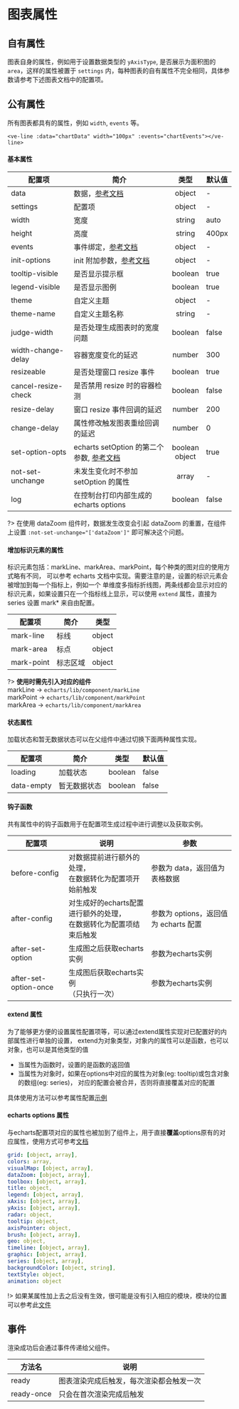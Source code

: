 # 图表属性

## 自有属性

图表自身的属性，例如用于设置数据类型的 `yAxisType`, 是否展示为面积图的 `area`，这样的属性被置于
 `settings` 内，每种图表的自有属性不完全相同，具体参数请参考下述图表文档中的配置项。

## 公有属性

所有图表都具有的属性，例如 `width`, `events` 等。

```vue
<ve-line :data="chartData" width="100px" :events="chartEvents"></ve-line>
```

#### 基本属性
| 配置项 | 简介 | 类型 | 默认值 |
| ----- | --- |:----:| --- |
| data | 数据，[参考文档](/data) | object | - |
| settings | 配置项 | object | - |
| width | 宽度 | string | auto |
| height | 高度 | string | 400px |
| events | 事件绑定，[参考文档](/event) | object | - |
| init-options | init 附加参数，[参考文档](http://echarts.baidu.com/api.html#echarts.init) | object | - |
| tooltip-visible | 是否显示提示框 | boolean | true |
| legend-visible | 是否显示图例 | boolean | true |
| theme | 自定义主题 | object | - |
| theme-name | 自定义主题名称 | string | - |
| judge-width | 是否处理生成图表时的宽度问题 | boolean | false |
| width-change-delay | 容器宽度变化的延迟 | number | 300 |
| resizeable | 是否处理窗口 resize 事件 | boolean | true |
| cancel-resize-check | 是否禁用 resize 时的容器检测 | boolean | false |
| resize-delay | 窗口 resize 事件回调的延迟 | number | 200 |
| change-delay | 属性修改触发图表重绘回调的延迟 | number | 0 |
| set-option-opts | echarts setOption 的第二个参数, [参考文档](http://echarts.baidu.com/api.html#echartsInstance.setOption) | boolean<br>object | true |
| not-set-unchange | 未发生变化时不参加 setOption 的属性 | array | - |
| log | 在控制台打印内部生成的echarts options | boolean | false |

?> 在使用 dataZoom 组件时，数据发生改变会引起 dataZoom 的重置，在组件上设置 `:not-set-unchange="['dataZoom']"` 即可解决这个问题。

#### 增加标识元素的属性

标识元素包括：markLine、markArea、markPoint，每个种类的图对应的使用方式略有不同，
可以参考 echarts 文档中实现。需要注意的是，设置的标识元素会被增加到每一个指标上，例如一个
单维度多指标折线图，两条线都会显示对应的标识元素，如果设置只在一个指标线上显示，可以使用 `extend`
属性，直接为 series 设置 mark* 来自由配置。 

| 配置项 | 简介 | 类型 |
| ----- | --- |:----:|
| mark-line | 标线 | object |
| mark-area | 标点 | object |
| mark-point | 标志区域 | object |

?> **使用时需先引入对应的组件**
<br>markLine -> `echarts/lib/component/markLine`
<br>markPoint -> `echarts/lib/component/markPoint`
<br>markArea -> `echarts/lib/component/markArea`


#### 状态属性

加载状态和暂无数据状态可以在父组件中通过切换下面两种属性实现。

| 配置项 | 简介 | 类型 | 默认值 |
| ----- | --- |:----:| --- |
| loading | 加载状态 | boolean | false |
| data-empty | 暂无数据状态 | boolean | false |


#### 钩子函数

共有属性中的钩子函数用于在配置项生成过程中进行调整以及获取实例。

| 配置项 | 说明 | 参数 |
| ----- | --- | --- |
| before-config | 对数据提前进行额外的处理，<br>在数据转化为配置项开始前触发 | 参数为 data，返回值为表格数据 |
| after-config | 对生成好的echarts配置进行额外的处理，<br>在数据转化为配置项结束后触发 | 参数为 options，返回值为 echarts 配置 |
| after-set-option | 生成图之后获取echarts实例 | 参数为echarts实例 |
| after-set-option-once | 生成图后获取echarts实例<br>（只执行一次） | 参数为echarts实例 |

#### extend 属性

为了能够更方便的设置属性配置项等，可以通过extend属性实现对已配置好的内部属性进行单独的设置，
extend为对象类型，对象内的属性可以是函数，也可以对象，也可以是其他类型的值

- 当属性为函数时，设置的是函数的返回值
- 当属性为对象时，如果在options中对应的属性为对象(eg: tooltip)或包含对象的数组(eg: series)，
对应的配置会被合并，否则将直接覆盖对应的配置

具体使用方法可以参考属性配置[示例](/props-demo2)

#### echarts options 属性

与echarts配置项对应的属性也被加到了组件上，用于直接**覆盖**options原有的对应属性，使用方式可参考[文档](http://echarts.baidu.com/option.html)

```yaml
grid: [object, array],
colors: array,
visualMap: [object, array],
dataZoom: [object, array],
toolbox: [object, array],
title: object,
legend: [object, array],
xAxis: [object, array],
yAxis: [object, array],
radar: object,
tooltip: object,
axisPointer: object,
brush: [object, array],
geo: object,
timeline: [object, array],
graphic: [object, array],
series: [object, array],
backgroundColor: [object, string],
textStyle: object,
animation: object
```

!> 如果某属性加上去之后没有生效，很可能是没有引入相应的模块，模块的位置可以参考此[文件](https://github.com/ecomfe/echarts/blob/master/index.js)

## 事件

渲染成功后会通过事件传递给父组件。

| 方法名 | 说明 |
| ----- | --- |
| ready | 图表渲染完成后触发，每次渲染都会触发一次 |
| ready-once | 只会在首次渲染完成后触发 |
